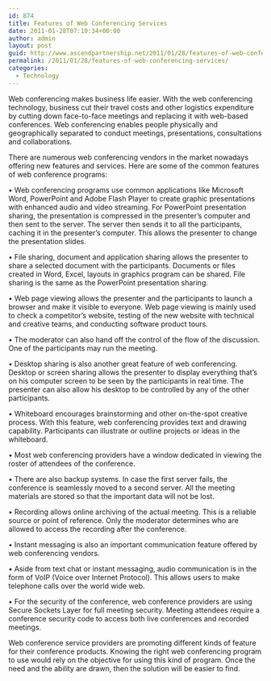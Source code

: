 ```yaml
---
id: 874
title: Features of Web Conferencing Services
date: 2011-01-28T07:10:34+00:00
author: admin
layout: post
guid: http://www.ascendpartnership.net/2011/01/28/features-of-web-conferencing-services/
permalink: /2011/01/28/features-of-web-conferencing-services/
categories:
  - Technology
---
```

Web conferencing makes business life easier. With the web conferencing technology, business cut their travel costs and other logistics expenditure by cutting down face-to-face meetings and replacing it with web-based conferences. Web conferencing enables people physically and geographically separated to conduct meetings, presentations, consultations and collaborations.

There are numerous web conferencing vendors in the market nowadays offering new features and services. Here are some of the common features of web conference programs:

• Web conferencing programs use common applications like Microsoft Word, PowerPoint and Adobe Flash Player to create graphic presentations with enhanced audio and video streaming. For PowerPoint presentation sharing, the presentation is compressed in the presenter’s computer and then sent to the server. The server then sends it to all the participants, caching it in the presenter’s computer. This allows the presenter to change the presentation slides.

• File sharing, document and application sharing allows the presenter to share a selected document with the participants. Documents or files created in Word, Excel, layouts in graphics program can be shared. File sharing is the same as the PowerPoint presentation sharing.

• Web page viewing allows the presenter and the participants to launch a browser and make it visible to everyone. Web page viewing is mainly used to check a competitor’s website, testing of the new website with technical and creative teams, and conducting software product tours. 

• The moderator can also hand off the control of the flow of the discussion. One of the participants may run the meeting.

• Desktop sharing is also another great feature of web conferencing. Desktop or screen sharing allows the presenter to display everything that’s on his computer screen to be seen by the participants in real time. The presenter can also allow his desktop to be controlled by any of the other participants. 

• Whiteboard encourages brainstorming and other on-the-spot creative process. With this feature, web conferencing provides text and drawing capability. Participants can illustrate or outline projects or ideas in the whiteboard. 

• Most web conferencing providers have a window dedicated in viewing the roster of attendees of the conference. 

• There are also backup systems. In case the first server fails, the conference is seamlessly moved to a second server. All the meeting materials are stored so that the important data will not be lost. 

• Recording allows online archiving of the actual meeting. This is a reliable source or point of reference. Only the moderator determines who are allowed to access the recording after the conference.

• Instant messaging is also an important communication feature offered by web conferencing vendors. 

• Aside from text chat or instant messaging, audio communication is in the form of VoIP (Voice over Internet Protocol). This allows users to make telephone calls over the world wide web. 

• For the security of the conference, web conference providers are using Secure Sockets Layer for full meeting security. Meeting attendees require a conference security code to access both live conferences and recorded meetings. 

Web conference service providers are promoting different kinds of feature for their conference products. Knowing the right web conferencing program to use would rely on the objective for using this kind of program. Once the need and the ability are drawn, then the solution will be easier to find.
